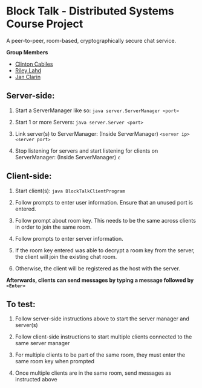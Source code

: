 # Block Talk - Distributed Systems Course Project
A peer-to-peer, room-based, cryptographically secure chat service.

**Group Members**
- [Clinton Cabiles](https://github.com/ccabiles)
- [Riley Lahd](https://github.com/sircinnamon)
- [Jan Clarin](https://github.com/janclarin)

## Server-side:

1. Start a ServerManager like so: `java server.ServerManager <port>`

2. Start 1 or more Servers: `java server.Server <port>`

3. Link server(s) to ServerManager: (Inside ServerManager) `<server ip> <server port>`

4. Stop listening for servers and start listening for clients on ServerManager: (Inside ServerManager) `c`

## Client-side:

1. Start client(s): `java BlockTalkClientProgram`

2. Follow prompts to enter user information. Ensure that an unused port is entered.

3. Follow prompt about room key. This needs to be the same across clients in order to join the same room.

4. Follow prompts to enter server information.

5. If the room key entered was able to decrypt a room key from the server, the client will join the existing chat room.

6. Otherwise, the client will be registered as the host with the server.

**Afterwards, clients can send messages by typing a message followed by `<Enter>`**

## To test:

1. Follow server-side instructions above to start the server manager and server(s)

2. Follow client-side instructions to start multiple clients connected to the same server manager

3. For multiple clients to be part of the same room, they must enter the same room key when prompted

4. Once multiple clients are in the same room, send messages as instructed above
